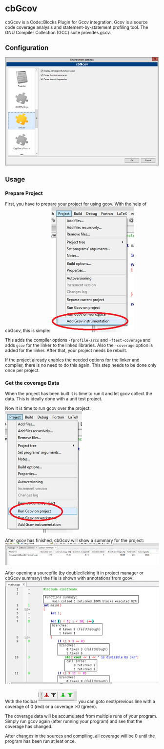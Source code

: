 # cbGcov
cbGcov is a Code::Blocks Plugin for Gcov integration.
Gcov is a source code coverage analysis and statement-by-statement profiling tool.
The GNU Compiler Collection (GCC) suite provides gcov.

## Configuration
![alt text](https://github.com/danselmi/cbGcov/raw/master/doc/ConfigScreen.png "Configuration dialog")


## Usage
### Prepare Project ###
First, you have to prepare your project for using gcov. With the help of cbGcov, this is simple:
![alt text](https://github.com/danselmi/cbGcov/raw/master/doc/PrepareProject.png "")

This adds the compiler options `-fprofile-arcs` and `-ftest-coverage` and
adds `gcov` for the linker to the linked libraries. Also the `-coverage` option is added for the linker.
After that, your project needs be rebuilt.

If the project already enables the needed options for the linker and compiler, there is no need to do this again.
This step needs to be done only once per project.

### Get the coverage Data ###
When the project has been built it is time to run it and let gcov collect the data. This is ideally done with a unit test project.

Now it is time to run gcov over the project:\
![alt text](https://github.com/danselmi/cbGcov/raw/master/doc/RunGcov.png "")

After gcov has finished, cbGcov will show a summary for the project:\
![alt text](https://github.com/danselmi/cbGcov/raw/master/doc/SummaryScreen.png "")

After opening a sourcefile (by doubleclicking it in project manager or cbGcov summary) the file is shown with annotations from gcov:\
![alt text](https://github.com/danselmi/cbGcov/raw/master/doc/AnnotatedSource.png "")

With the toolbar ![alt text](https://github.com/danselmi/cbGcov/raw/master/doc/Toolbar.png "") you can goto next/previous line with a coverage of 0 (red) or a coverage >0 (green).

The coverage data will be accumulated from multiple runs of your program. Simply run gcov again (after running your program) and see that the coverage has changed.

After changes in the sources and compiling, all coverage will be 0 until the program has been run at leat once.


